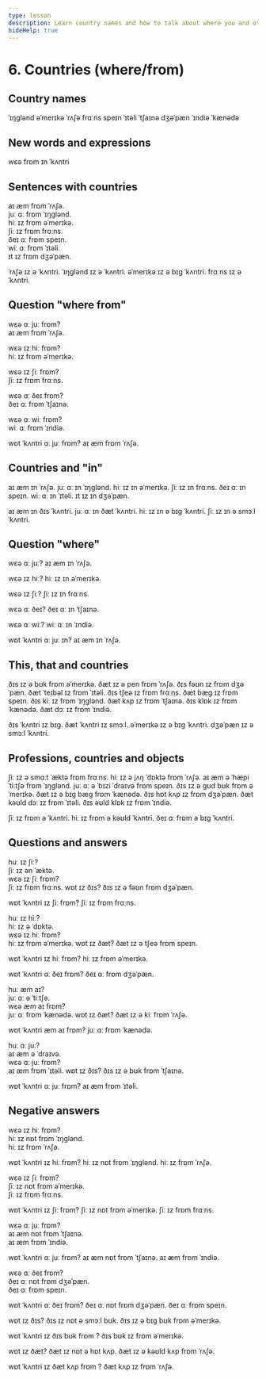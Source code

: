 ```yaml
---
type: lesson
description: Learn country names and how to talk about where you and others are from using 'where', 'from', and 'in' with proper sentence structure
hideHelp: true
---
```


# 6. Countries (where/from)

## Country names

ˈɪŋɡlənd
əˈmerɪkə
ˈrʌʃə
frɑːns
speɪn
ˈɪtəli
ˈtʃaɪnə
dʒəˈpæn
ˈɪndiə
ˈkænədə

## New words and expressions

wɛə
frɒm
ɪn
ˈkʌntri

## Sentences with countries

aɪ æm frɒm ˈrʌʃə.  
juː ɑː frɒm ˈɪŋɡlənd.  
hiː ɪz frɒm əˈmerɪkə.  
ʃiː ɪz frɒm frɑːns.  
ðeɪ ɑː frɒm speɪn.  
wiː ɑː frɒm ˈɪtəli.  
ɪt ɪz frɒm dʒəˈpæn.

ˈrʌʃə ɪz ə ˈkʌntri.
ˈɪŋɡlənd ɪz ə ˈkʌntri.
əˈmerɪkə ɪz ə bɪɡ ˈkʌntri.
frɑːns ɪz ə ˈkʌntri.

## Question "where from"

wɛə ɑː juː frɒm?  
aɪ æm frɒm ˈrʌʃə.

wɛə ɪz hiː frɒm?  
hiː ɪz frɒm əˈmerɪkə.

wɛə ɪz ʃiː frɒm?  
ʃiː ɪz frɒm frɑːns.

wɛə ɑː ðeɪ frɒm?  
ðeɪ ɑː frɒm ˈtʃaɪnə.

wɛə ɑː wiː frɒm?  
wiː ɑː frɒm ˈɪndiə.

wɒt ˈkʌntri ɑː juː frɒm?
aɪ æm frɒm ˈrʌʃə.

## Countries and "in"

aɪ æm ɪn ˈrʌʃə.
juː ɑː ɪn ˈɪŋɡlənd.
hiː ɪz ɪn əˈmerɪkə.
ʃiː ɪz ɪn frɑːns.
ðeɪ ɑː ɪn speɪn.
wiː ɑː ɪn ˈɪtəli.
ɪt ɪz ɪn dʒəˈpæn.

aɪ æm ɪn ðɪs ˈkʌntri.
juː ɑː ɪn ðæt ˈkʌntri.
hiː ɪz ɪn ə bɪɡ ˈkʌntri.
ʃiː ɪz ɪn ə smɔːl ˈkʌntri.

## Question "where"

wɛə ɑː juː?
aɪ æm ɪn ˈrʌʃə.

wɛə ɪz hiː?
hiː ɪz ɪn əˈmerɪkə.

wɛə ɪz ʃiː?
ʃiː ɪz ɪn frɑːns.

wɛə ɑː ðeɪ?
ðeɪ ɑː ɪn ˈtʃaɪnə.

wɛə ɑː wiː?
wiː ɑː ɪn ˈɪndiə.

wɒt ˈkʌntri ɑː juː ɪn?
aɪ æm ɪn ˈrʌʃə.

## This, that and countries

ðɪs ɪz ə bʊk frɒm əˈmerɪkə.
ðæt ɪz ə pen frɒm ˈrʌʃə.
ðɪs fəʊn ɪz frɒm dʒəˈpæn.
ðæt ˈteɪbəl ɪz frɒm ˈɪtəli.
ðɪs tʃeə ɪz frɒm frɑːns.
ðæt bæɡ ɪz frɒm speɪn.
ðɪs kiː ɪz frɒm ˈɪŋɡlənd.
ðæt kʌp ɪz frɒm ˈtʃaɪnə.
ðɪs klɒk ɪz frɒm ˈkænədə.
ðæt dɔː ɪz frɒm ˈɪndiə.

ðɪs ˈkʌntri ɪz bɪɡ.
ðæt ˈkʌntri ɪz smɔːl.
əˈmerɪkə ɪz ə bɪɡ ˈkʌntri.
dʒəˈpæn ɪz ə smɔːl ˈkʌntri.

## Professions, countries and objects

ʃiː ɪz ə smɑːt ˈæktə frɒm frɑːns.
hiː ɪz ə jʌŋ ˈdɒktə frɒm ˈrʌʃə.
aɪ æm ə ˈhæpi ˈtiːtʃə frɒm ˈɪŋɡlənd.
juː ɑː ə ˈbɪzi ˈdraɪvə frɒm speɪn.
ðɪs ɪz ə ɡʊd bʊk frɒm əˈmerɪkə.
ðæt ɪz ə bɪɡ bæɡ frɒm ˈkænədə.
ðɪs hɒt kʌp ɪz frɒm dʒəˈpæn.
ðæt kəʊld dɔː ɪz frɒm ˈɪtəli.
ðɪs əʊld klɒk ɪz frɒm ˈɪndiə.

ʃiː ɪz frɒm ə ˈkʌntri.
hiː ɪz frɒm ə kəʊld ˈkʌntri.
ðeɪ ɑː frɒm ə bɪɡ ˈkʌntri.

## Questions and answers

huː ɪz ʃiː?  
ʃiː ɪz ən ˈæktə.  
wɛə ɪz ʃiː frɒm?  
ʃiː ɪz frɒm frɑːns.
wɒt ɪz ðɪs?
ðɪs ɪz ə fəʊn frɒm dʒəˈpæn.

wɒt ˈkʌntri ɪz ʃiː frɒm?
ʃiː ɪz frɒm frɑːns.

huː ɪz hiː?  
hiː ɪz ə ˈdɒktə.  
wɛə ɪz hiː frɒm?  
hiː ɪz frɒm əˈmerɪkə.
wɒt ɪz ðæt?
ðæt ɪz ə tʃeə frɒm speɪn.

wɒt ˈkʌntri ɪz hiː frɒm?
hiː ɪz frɒm əˈmerɪkə.

wɒt ˈkʌntri ɑː ðeɪ frɒm?
ðeɪ ɑː frɒm dʒəˈpæn.

huː æm aɪ?  
juː ɑː ə ˈtiːtʃə.  
wɛə æm aɪ frɒm?  
juː ɑː frɒm ˈkænədə.
wɒt ɪz ðæt?
ðæt ɪz ə kiː frɒm ˈrʌʃə.

wɒt ˈkʌntri æm aɪ frɒm?
juː ɑː frɒm ˈkænədə.

huː ɑː juː?  
aɪ æm ə ˈdraɪvə.  
wɛə ɑː juː frɒm?  
aɪ æm frɒm ˈɪtəli.
wɒt ɪz ðɪs?
ðɪs ɪz ə bʊk frɒm ˈtʃaɪnə.

wɒt ˈkʌntri ɑː juː frɒm?
aɪ æm frɒm ˈɪtəli.

## Negative answers

wɛə ɪz hiː frɒm?  
hiː ɪz nɒt frɒm ˈɪŋɡlənd.  
hiː ɪz frɒm ˈrʌʃə.

wɒt ˈkʌntri ɪz hiː frɒm?
hiː ɪz nɒt frɒm ˈɪŋɡlənd.
hiː ɪz frɒm ˈrʌʃə.

wɛə ɪz ʃiː frɒm?  
ʃiː ɪz nɒt frɒm əˈmerɪkə.  
ʃiː ɪz frɒm frɑːns.

wɒt ˈkʌntri ɪz ʃiː frɒm?
ʃiː ɪz nɒt frɒm əˈmerɪkə.
ʃiː ɪz frɒm frɑːns.

wɛə ɑː juː frɒm?  
aɪ æm nɒt frɒm ˈtʃaɪnə.  
aɪ æm frɒm ˈɪndiə.

wɒt ˈkʌntri ɑː juː frɒm?
aɪ æm nɒt frɒm ˈtʃaɪnə.
aɪ æm frɒm ˈɪndiə.

wɛə ɑː ðeɪ frɒm?  
ðeɪ ɑː nɒt frɒm dʒəˈpæn.  
ðeɪ ɑː frɒm speɪn.

wɒt ˈkʌntri ɑː ðeɪ frɒm?
ðeɪ ɑː nɒt frɒm dʒəˈpæn.
ðeɪ ɑː frɒm speɪn.

wɒt ɪz ðɪs?
ðɪs ɪz nɒt ə smɔːl bʊk.
ðɪs ɪz ə bɪɡ bʊk frɒm əˈmerɪkə.

wɒt ˈkʌntri ɪz ðɪs bʊk frɒm ?
ðɪs bʊk ɪz frɒm əˈmerɪkə.

wɒt ɪz ðæt?
ðæt ɪz nɒt ə hɒt kʌp.
ðæt ɪz ə kəʊld kʌp frɒm ˈrʌʃə.

wɒt ˈkʌntri ɪz ðæt kʌp frɒm ?
ðæt kʌp ɪz frɒm ˈrʌʃə.
